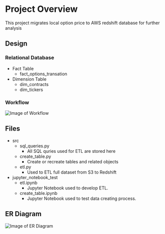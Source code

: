 
# Project Overview
This project migrates local option price to AWS redshift database for further analysis


## Design
### Relational Database
* Fact Table
    * fact_options_transation
* Dimension Table
    * dim_contracts
    * dim_tickers

### Workflow
![Image of Workflow](https://www.dropbox.com/s/hkjtdrfnmd62c6d/option_data_flowchart.png?raw=1)


## Files
* src
    * sql_queries.py
        * All SQL quries used for ETL are stored here
    * create_table.py
        * Create or recreate tables and related objects
    * etl.py
        * Used to ETL full dataset from S3 to Redshift
* jupyter_notebook_test
    * etl.ipynb
        * Jupyter Notebook used to develop ETL.
    * create_table.ipynb
        * Jupyter Notebook used to test data creating process.
        

## ER Diagram
![Image of ER Diagram](https://www.dropbox.com/s/ryyhumkv1abu2yt/option_price.jpeg?raw=1)
